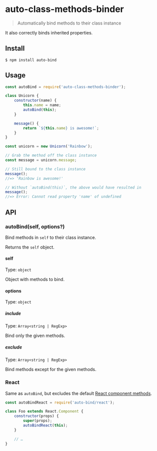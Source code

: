 # auto-class-methods-binder

> Automatically bind methods to their class instance

It also correctly binds inherited properties.

## Install

```
$ npm install auto-bind
```

## Usage

```js
const autoBind = require('auto-class-methods-binder');

class Unicorn {
	constructor(name) {
		this.name = name;
		autoBind(this);
	}

	message() {
		return `${this.name} is awesome!`;
	}
}

const unicorn = new Unicorn('Rainbow');

// Grab the method off the class instance
const message = unicorn.message;

// Still bound to the class instance
message();
//=> 'Rainbow is awesome!'

// Without `autoBind(this)`, the above would have resulted in
message();
//=> Error: Cannot read property 'name' of undefined
```

## API

### autoBind(self, options?)

Bind methods in `self` to their class instance.

Returns the `self` object.

#### self

Type: `object`

Object with methods to bind.

#### options

Type: `object`

##### include

Type: `Array<string | RegExp>`

Bind only the given methods.

##### exclude

Type: `Array<string | RegExp>`

Bind methods except for the given methods.

### React

Same as `autoBind`, but excludes the default [React component methods](https://reactjs.org/docs/react-component.html).

```js
const autoBindReact = require('auto-bind/react');

class Foo extends React.Component {
	constructor(props) {
		super(props);
		autoBindReact(this);
	}

	// …
}
```